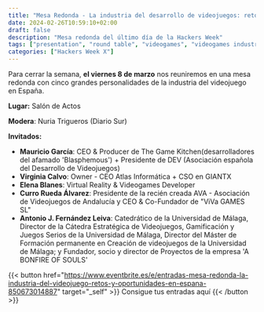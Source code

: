 ```yaml
---
title: "Mesa Redonda - La industria del desarrollo de videojuegos: retos y oportunidades en España"
date: 2024-02-26T10:59:10+02:00
draft: false
description: "Mesa redonda del último día de la Hackers Week"
tags: ["presentation", "round table", "videogames", "videogames industry"]
categories: ["Hackers Week X"]
---
```


Para cerrar la semana, **el viernes 8 de marzo** nos reuniremos en una mesa redonda con cinco grandes personalidades de la industria del videojuego en España.

**Lugar:** Salón de Actos

**Modera**: Nuria Trigueros (Diario Sur)

**Invitados:**

+ **Mauricio García**: CEO & Producer de The Game Kitchen(desarrolladores del afamado 'Blasphemous') + Presidente de DEV (Asociación española del Desarrollo de Videojuegos)
+ **Virginia Calvo**: Owner - CEO Atlas Informática + CSO en GIANTX
+ **Elena Blanes**: Virtual Reality & Videogames Developer
+ **Curro Rueda Álvarez**: Presidente de la recién creada AVA - Asociación de Videojuegos de Andalucía y CEO & Co-Fundador de "ViVa GAMES SL"
+ **Antonio J. Fernández Leiva**: Catedrático de la Universidad de Málaga, Director de la Cátedra Estratégica de Videojuegos, Gamificación y Juegos Serios de la Universidad de Málaga, Director del Máster de Formación permanente en Creación de videojuegos de la Universidad de Málaga; y Fundador, socio y director de Proyectos de la empresa 'A BONFIRE OF SOULS'

{{< button href="https://www.eventbrite.es/e/entradas-mesa-redonda-la-industria-del-videojuego-retos-y-oportunidades-en-espana-850673014887" target="_self" >}}
Consigue tus entradas aquí
{{< /button >}}
